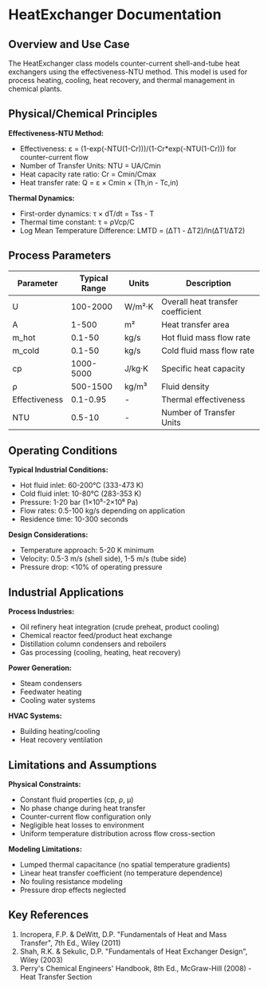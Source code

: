 # HeatExchanger Documentation

## Overview and Use Case

The HeatExchanger class models counter-current shell-and-tube heat exchangers using the effectiveness-NTU method. This model is used for process heating, cooling, heat recovery, and thermal management in chemical plants.

## Physical/Chemical Principles

**Effectiveness-NTU Method:**
- Effectiveness: ε = (1-exp(-NTU(1-Cr)))/(1-Cr*exp(-NTU(1-Cr))) for counter-current flow
- Number of Transfer Units: NTU = UA/Cmin
- Heat capacity rate ratio: Cr = Cmin/Cmax
- Heat transfer rate: Q = ε × Cmin × (Th,in - Tc,in)

**Thermal Dynamics:**
- First-order dynamics: τ × dT/dt = Tss - T
- Thermal time constant: τ = ρVcp/C
- Log Mean Temperature Difference: LMTD = (ΔT1 - ΔT2)/ln(ΔT1/ΔT2)

## Process Parameters

| Parameter | Typical Range | Units | Description |
|-----------|---------------|-------|-------------|
| U | 100-2000 | W/m²·K | Overall heat transfer coefficient |
| A | 1-500 | m² | Heat transfer area |
| m_hot | 0.1-50 | kg/s | Hot fluid mass flow rate |
| m_cold | 0.1-50 | kg/s | Cold fluid mass flow rate |
| cp | 1000-5000 | J/kg·K | Specific heat capacity |
| ρ | 500-1500 | kg/m³ | Fluid density |
| Effectiveness | 0.1-0.95 | - | Thermal effectiveness |
| NTU | 0.5-10 | - | Number of Transfer Units |

## Operating Conditions

**Typical Industrial Conditions:**
- Hot fluid inlet: 60-200°C (333-473 K)
- Cold fluid inlet: 10-80°C (283-353 K)
- Pressure: 1-20 bar (1×10⁵-2×10⁶ Pa)
- Flow rates: 0.5-100 kg/s depending on application
- Residence time: 10-300 seconds

**Design Considerations:**
- Temperature approach: 5-20 K minimum
- Velocity: 0.5-3 m/s (shell side), 1-5 m/s (tube side)
- Pressure drop: <10% of operating pressure

## Industrial Applications

**Process Industries:**
- Oil refinery heat integration (crude preheat, product cooling)
- Chemical reactor feed/product heat exchange
- Distillation column condensers and reboilers
- Gas processing (cooling, heating, heat recovery)

**Power Generation:**
- Steam condensers
- Feedwater heating
- Cooling water systems

**HVAC Systems:**
- Building heating/cooling
- Heat recovery ventilation

## Limitations and Assumptions

**Physical Constraints:**
- Constant fluid properties (cp, ρ, μ)
- No phase change during heat transfer
- Counter-current flow configuration only
- Negligible heat losses to environment
- Uniform temperature distribution across flow cross-section

**Modeling Limitations:**
- Lumped thermal capacitance (no spatial temperature gradients)
- Linear heat transfer coefficient (no temperature dependence)
- No fouling resistance modeling
- Pressure drop effects neglected

## Key References

1. Incropera, F.P. & DeWitt, D.P. "Fundamentals of Heat and Mass Transfer", 7th Ed., Wiley (2011)
2. Shah, R.K. & Sekulic, D.P. "Fundamentals of Heat Exchanger Design", Wiley (2003)
3. Perry's Chemical Engineers' Handbook, 8th Ed., McGraw-Hill (2008) - Heat Transfer Section
